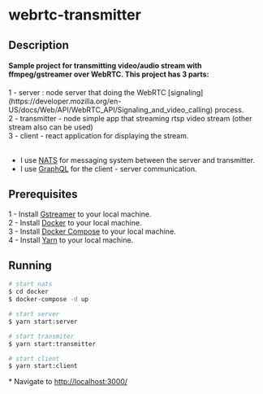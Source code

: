 
# webrtc-transmitter

## Description

<h4>
Sample project for transmitting video/audio stream with ffmpeg/gstreamer over WebRTC.
This project has 3 parts:
</h4>
1 - server : node server that doing the WebRTC [signaling](https://developer.mozilla.org/en-US/docs/Web/API/WebRTC_API/Signaling_and_video_calling) process.
<br>
2 - transmitter - node simple app that streaming rtsp video stream (other stream also can be used)
<br> 
3 - client - react application for displaying the stream.
<br>
<br>

 * I use [NATS](https://nats.io/) for messaging system between the server and transmitter. 
 * I use [GraphQL](https://graphql.org/) for the client - server communication.

## Prerequisites

1 - Install [Gstreamer](http://www.ffmpeg.org/) to your local machine.
<br>
2 - Install [Docker](https://www.docker.com/get-started) to your local machine.
<br>
3 - Install [Docker Compose](https://docs.docker.com/compose/install/) to your local machine.
<br>
4 - Install [Yarn](https://classic.yarnpkg.com/en/docs/install#mac-stable) to your local machine.

## Running

```bash
# start nats 
$ cd docker 
$ docker-compose -d up

# start server 
$ yarn start:server

# start transmiter 
$ yarn start:transmitter

# start client 
$ yarn start:client

```
<p>
 * Navigate to <a href="http://localhost:3000/">http://localhost:3000/</a>
</p>
